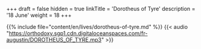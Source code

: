 +++
draft = false
hidden = true
linkTitle = 'Dorotheus of Tyre'
description = '18 June'
weight = 18
+++

{{% include file="content/en/lives/dorotheus-of-tyre.md" %}}
{{< audio "https://orthodoxy.sgp1.cdn.digitaloceanspaces.com/fr-augustin/DOROTHEUS_OF_TYRE.mp3" >}}
